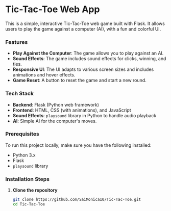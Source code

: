 # Tic-Tac-Toe Web App

This is a simple, interactive Tic-Tac-Toe web game built with Flask. It allows users to play the game against a computer (AI), with a fun and colorful UI.

### Features
- **Play Against the Computer**: The game allows you to play against an AI.
- **Sound Effects**: The game includes sound effects for clicks, winning, and ties.
- **Responsive UI**: The UI adapts to various screen sizes and includes animations and hover effects.
- **Game Reset**: A button to reset the game and start a new round.
  
### Tech Stack
- **Backend**: Flask (Python web framework)
- **Frontend**: HTML, CSS (with animations), and JavaScript
- **Sound Effects**: `playsound` library in Python to handle audio playback
- **AI**: Simple AI for the computer's moves.

### Prerequisites
To run this project locally, make sure you have the following installed:

- Python 3.x
- Flask
- `playsound` library

### Installation Steps

1. **Clone the repository**
   ```bash
   git clone https://github.com/SaiMonica10/Tic-Tac-Toe.git
   cd Tic-Tac-Toe
